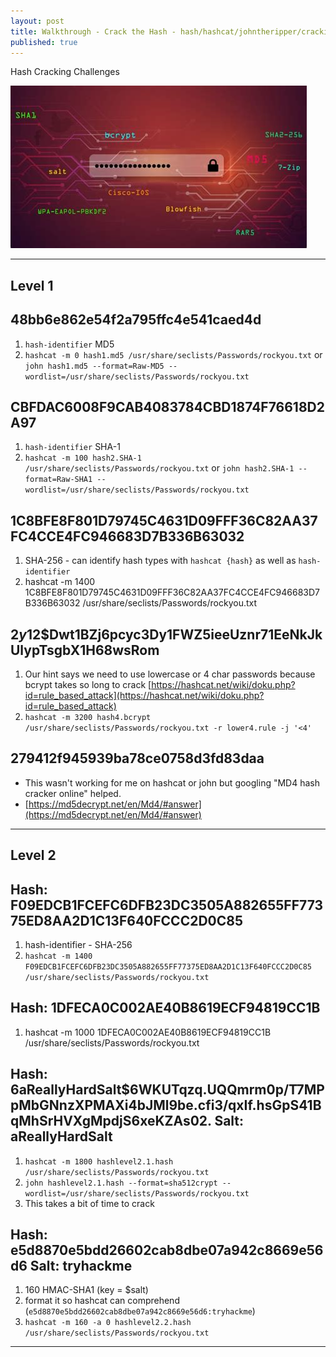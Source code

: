 ```yaml
---
layout: post
title: Walkthrough - Crack the Hash - hash/hashcat/johntheripper/cracking
published: true
---
```


Hash Cracking Challenges

![](/assets/crackthehash01.jpg)

* * *

## Level 1

##   48bb6e862e54f2a795ffc4e541caed4d

1. ``hash-identifier`` MD5
2. ``hashcat -m 0 hash1.md5 /usr/share/seclists/Passwords/rockyou.txt`` or ``john hash1.md5 --format=Raw-MD5 --wordlist=/usr/share/seclists/Passwords/rockyou.txt``

##   CBFDAC6008F9CAB4083784CBD1874F76618D2A97 

1. ``hash-identifier`` SHA-1
2. ``hashcat -m 100 hash2.SHA-1 /usr/share/seclists/Passwords/rockyou.txt`` or ``john hash2.SHA-1 --format=Raw-SHA1 --wordlist=/usr/share/seclists/Passwords/rockyou.txt``

##   1C8BFE8F801D79745C4631D09FFF36C82AA37FC4CCE4FC946683D7B336B63032

1. SHA-256 - can identify hash types with ``hashcat {hash}`` as well as ``hash-identifier``
2. hashcat -m 1400 1C8BFE8F801D79745C4631D09FFF36C82AA37FC4CCE4FC946683D7B336B63032 /usr/share/seclists/Passwords/rockyou.txt

##   $2y$12$Dwt1BZj6pcyc3Dy1FWZ5ieeUznr71EeNkJkUlypTsgbX1H68wsRom

1. Our hint says we need to use lowercase or 4 char passwords because bcrypt takes so long to crack [https://hashcat.net/wiki/doku.php?id=rule_based_attack](https://hashcat.net/wiki/doku.php?id=rule_based_attack)
2. ``hashcat -m 3200 hash4.bcrypt /usr/share/seclists/Passwords/rockyou.txt -r lower4.rule -j '<4'``

##   279412f945939ba78ce0758d3fd83daa

- This wasn't working for me on hashcat or john but googling "MD4 hash cracker online" helped.
- [https://md5decrypt.net/en/Md4/#answer](https://md5decrypt.net/en/Md4/#answer)

* * * 

## Level 2

##   Hash: F09EDCB1FCEFC6DFB23DC3505A882655FF77375ED8AA2D1C13F640FCCC2D0C85

1. hash-identifier - SHA-256
2. ``hashcat -m 1400 F09EDCB1FCEFC6DFB23DC3505A882655FF77375ED8AA2D1C13F640FCCC2D0C85 /usr/share/seclists/Passwords/rockyou.txt``

##   Hash: 1DFECA0C002AE40B8619ECF94819CC1B

1. hashcat -m 1000 1DFECA0C002AE40B8619ECF94819CC1B /usr/share/seclists/Passwords/rockyou.txt 

##   Hash: $6$aReallyHardSalt$6WKUTqzq.UQQmrm0p/T7MPpMbGNnzXPMAXi4bJMl9be.cfi3/qxIf.hsGpS41BqMhSrHVXgMpdjS6xeKZAs02. Salt: aReallyHardSalt

1. ``hashcat -m 1800 hashlevel2.1.hash /usr/share/seclists/Passwords/rockyou.txt``
2. ``john hashlevel2.1.hash --format=sha512crypt --wordlist=/usr/share/seclists/Passwords/rockyou.txt`` 
3. This takes a bit of time to crack

##   Hash: e5d8870e5bdd26602cab8dbe07a942c8669e56d6 Salt: tryhackme

1. 160   HMAC-SHA1 (key = $salt) 
2. format it so hashcat can comprehend (``e5d8870e5bdd26602cab8dbe07a942c8669e56d6:tryhackme``)
3. ``hashcat -m 160 -a 0 hashlevel2.2.hash /usr/share/seclists/Passwords/rockyou.txt``

* * * 

